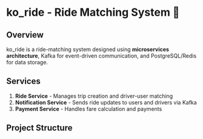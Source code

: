 # ko_ride - Ride Matching System 🚗

## Overview  
ko_ride is a ride-matching system designed using **microservices architecture**, Kafka for event-driven communication, and PostgreSQL/Redis for data storage.

## Services  
1. **Ride Service** - Manages trip creation and driver-user matching  
2. **Notification Service** - Sends ride updates to users and drivers via Kafka  
3. **Payment Service** - Handles fare calculation and payments  

## Project Structure  

